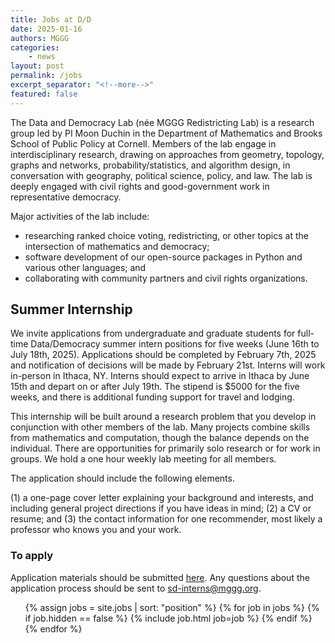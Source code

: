 ```yaml
---
title: Jobs at D/D
date: 2025-01-16
authors: MGGG
categories:
    - news
layout: post
permalink: /jobs
excerpt_separator: "<!--more-->"
featured: false
---
```


The Data and Democracy Lab (née MGGG Redistricting Lab) is a research group led by PI Moon Duchin in the Department of Mathematics and Brooks School of Public Policy at Cornell.  Members of the lab engage in interdisciplinary research, drawing on approaches from geometry, topology, graphs and networks, probability/statistics, and algorithm design, in conversation with geography, political science, policy, and law.  The lab is deeply engaged with civil rights and good-government work in representative democracy.

Major activities of the lab include:
- researching ranked choice voting, redistricting, or other topics at the intersection of mathematics and democracy; 
- software development of our open-source packages in Python and various other languages; and
- collaborating with community partners and civil rights organizations.

## Summer Internship

We invite applications from undergraduate and graduate students for full-time Data/Democracy summer intern positions for five weeks (June 16th to July 18th, 2025).  Applications should be completed by February 7th, 2025 and notification of decisions will be made by February 21st. Interns will work in-person in Ithaca, NY. Interns should expect to arrive in Ithaca by June 15th and depart on or after July 19th. The stipend is $5000 for the five weeks, and there is additional funding support for travel and lodging. 

This internship will be built around a research problem that you develop in conjunction with other members of the lab.  Many projects combine skills from mathematics and computation, though the balance depends on the individual.  There are opportunities for primarily solo research or for work in groups.  We hold a one hour weekly lab meeting for all members.

The application should include the following elements.

(1) a one-page cover letter explaining your background and interests, and including general project directions if you have ideas in mind;
(2) a CV or resume; and
(3) the contact information for one recommender, most likely a professor who knows you and your work.

### To apply
Application materials should be submitted [here](https://forms.gle/DnigNZgsS7LfoL5z5). Any questions about the application process should be sent to <sd-interns@mggg.org>.


<!-- The MGGG Redistricting Lab is a non-profit research organization based at Tufts University studying
applications of geometry and computing to U.S. redistricting. Our mission is both technical
and civic, and we aim to drive cutting-edge research, amplify the voices of the public and the civil
rights community, and improve accountability in the redistricting process.

As of January 2023, we have filled our Senior Web Developer position. We anticipate more developer and researcher positions in the coming year, so please reach out to [jobs@mggg.org](mailto:jobs@mggg.org) to inquire.

This semester we seek to hire 1-2 postdoctoral scholars with experience in mathematics, computing, statistics, geography, politics, and/or law.  The positions are for 1 year, with possibility of renewal to 3 years. For more information, contact us at [jobs@mggg.org](mailto:jobs@mggg.org).
 
Access to voting rights for communities of color and other marginalized groups
is central to our mission, and we strive to build a team that is diverse in as
many ways as possible. -->

<!-- We are not currently hiring.  Please check this page in the future for any updates to our openings. -->






<ul class="card-list">
{% assign jobs = site.jobs | sort: "position" %}
{% for job in jobs %}
    {% if job.hidden == false %}
        {% include job.html job=job %}
    {% endif %}
{% endfor %}
</ul>
